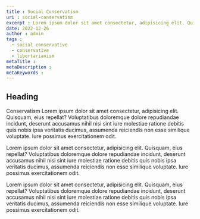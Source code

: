 ```yaml
---
title : Social Conservatism
uri : social-conservatism
excerpt : Lorem ipsum dolor sit amet consectetur, adipisicing elit. Quisquam
date: 2022-12-26
author : admin
tags : 
  - social conservative
  - conservative
  - libertarianism
metaTitle :
metaDescription :
metaKeywords :
---
```



## Heading

Conservatism Lorem ipsum dolor sit amet consectetur, adipisicing elit. Quisquam, eius repellat? Voluptatibus doloremque dolore repudiandae incidunt, deserunt accusamus nihil nisi sint iure molestiae ratione debitis quis nobis ipsa veritatis ducimus, assumenda reiciendis non esse similique voluptate. Iure possimus exercitationem odit.

Lorem ipsum dolor sit amet consectetur, adipisicing elit. Quisquam, eius repellat? Voluptatibus doloremque dolore repudiandae incidunt, deserunt accusamus nihil nisi sint iure molestiae ratione debitis quis nobis ipsa veritatis ducimus, assumenda reiciendis non esse similique voluptate. Iure possimus exercitationem odit.

Lorem ipsum dolor sit amet consectetur, adipisicing elit. Quisquam, eius repellat? Voluptatibus doloremque dolore repudiandae incidunt, deserunt accusamus nihil nisi sint iure molestiae ratione debitis quis nobis ipsa veritatis ducimus, assumenda reiciendis non esse similique voluptate. Iure possimus exercitationem odit.